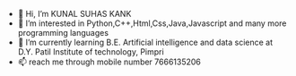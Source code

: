 - 👋 Hi, I’m KUNAL SUHAS KANK
- 👀 I’m interested in Python,C++,Html,Css,Java,Javascript and many more programming languages
- 🌱 I’m currently learning B.E. Artificial intelligence and data science at D.Y. Patil Institute of technology, Pimpri
- 📫 reach me  through mobile number 7666135206



